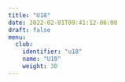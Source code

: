 ```yaml
---
title: "U18"
date: 2022-02-01T09:41:12-06:00
draft: false
menu: 
  club:
    identifier: "u18"
    name: "U18"
    weight: 30
---
```



